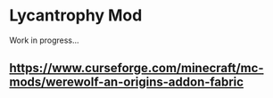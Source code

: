# Lycantrophy Mod
Work in progress...
## https://www.curseforge.com/minecraft/mc-mods/werewolf-an-origins-addon-fabric
